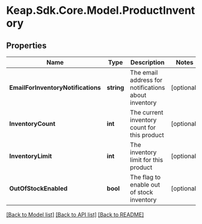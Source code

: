 # Keap.Sdk.Core.Model.ProductInventory

## Properties

Name | Type | Description | Notes
------------ | ------------- | ------------- | -------------
**EmailForInventoryNotifications** | **string** | The email address for notifications about inventory | [optional] 
**InventoryCount** | **int** | The current inventory count for this product | [optional] 
**InventoryLimit** | **int** | The inventory limit for this product | [optional] 
**OutOfStockEnabled** | **bool** | The flag to enable out of stock inventory | [optional] 

[[Back to Model list]](../README.md#documentation-for-models) [[Back to API list]](../README.md#documentation-for-api-endpoints) [[Back to README]](../README.md)

